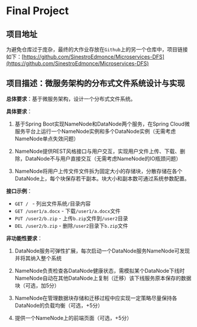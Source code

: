 # Final Project

## 项目地址

为避免仓库过于庞杂，最终的大作业存放在``Github``上的另一个仓库中，项目链接如下：[https://github.com/SinestroEdmonce/Microservices-DFS](https://github.com/SinestroEdmonce/Microservices-DFS)

## 项目描述：微服务架构的分布式文件系统设计与实现

**总体要求**：基于微服务架构，设计一个分布式文件系统。

**具体要求**：

1. 基于Spring Boot实现NameNode和DataNode两个服务，在Spring Cloud微服务平台上运行一个NameNode实例和多个DataNode实例（无需考虑NameNode单点失效问题）  

2. NameNode提供REST风格接口与用户交互，实现用户文件上传、下载、删除，DataNode不与用户直接交互（无需考虑NameNode的IO瓶颈问题）  

3. NameNode将用户上传文件文件拆为固定大小的存储块，分散存储在各个DataNode上，每个块保存若干副本。块大小和副本数可通过系统参数配置。

**接口示例**：

- ``GET / `` - 列出文件系统``/``目录内容
- ``GET /user1/a.docx`` - 下载``/user1/a.docx``文件
- ``PUT /user2/b.zip`` - 上传``b.zip``文件到``/user2``目录
- ``DEL /user2/b.zip`` - 删除``/user2``目录下``b.zip``文件

**非功能性要求**：

1. DataNode服务可弹性扩展，每次启动一个DataNode服务NameNode可发现并将其纳入整个系统

2. NameNode负责检查各DataNode健康状态，需模拟某个DataNode下线时NameNode自动在其他DataNode上复制（迁移）该下线服务原本保存的数据块（可选，加5分）

3. NameNode在管理数据块存储和迁移过程中应实现一定策略尽量保持各DataNode的负载均衡（可选，+5分）

4. 提供一个NameNode上的前端页面（可选，+5分）